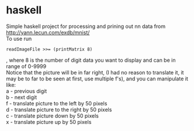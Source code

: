# haskell

Simple haskell project for processing and prining out nn data from http://yann.lecun.com/exdb/mnist/  
To use run 

    readImageFile >>= (printMatrix 8) 

, where 8 is the number of digit data you want to display and can be in range of 0-9999  
Notice that the picture will be in far right, (I had no reason to translate it, it may be to far to be seen at first, use multiple f's), and you can manipulate it like:  
a - previous digit  
b - next digit  
f - translate picture to the left by 50 pixels  
d - translate picture to the right by 50 pixels  
c - translate picture down by 50 pixels  
x - translate picture up by 50 pixels  
